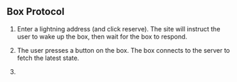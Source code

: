 ## Box Protocol

1. Enter a lightning address (and click reserve). The site will instruct the user to wake up the box, then wait for the box to respond.

2. The user presses a button on the box. The box connects to the server to fetch the latest state.

3. 
